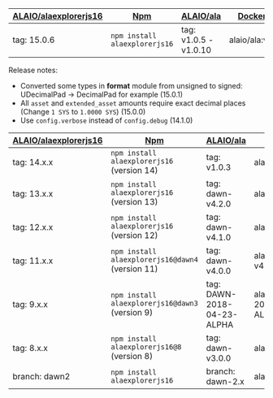 | [ALAIO/alaexplorerjs16](/ALAIO/alaexplorerjs16) | [Npm](https://www.npmjs.com/package/alaexplorerjs16) | [ALAIO/ala](https://github.com/ALADIN-Network/ala) | [Docker Hub](https://hub.docker.com/r/alaio/ala/) |
| --- | --- | --- | --- |
| tag: 15.0.6 | `npm install alaexplorerjs16` | tag: v1.0.5 - v1.0.10 | alaio/ala:v1.0.10 |

Release notes:
* Converted some types in **format** module from unsigned to signed: UDecimalPad -> DecimalPad for example (15.0.1)
* All `asset` and `extended_asset` amounts require exact decimal places (Change `1 SYS` to `1.0000 SYS`) (15.0.0)
* Use `config.verbose` instead of `config.debug` (14.1.0)

| [ALAIO/alaexplorerjs16](/ALAIO/alaexplorerjs16) | [Npm](https://www.npmjs.com/package/alaexplorerjs16) | [ALAIO/ala](https://github.com/ALADIN-Network/ala) | [Docker Hub](https://hub.docker.com/r/alaio/ala/) |
| --- | --- | --- | --- |
| tag: 14.x.x | `npm install alaexplorerjs16` (version 14) | tag: v1.0.3 | alaio/ala:v1.0.3 |
| tag: 13.x.x | `npm install alaexplorerjs16` (version 13) | tag: dawn-v4.2.0 | alaio/ala:20180526 |
| tag: 12.x.x | `npm install alaexplorerjs16` (version 12) | tag: dawn-v4.1.0 | alaio/ala:20180519 |
| tag: 11.x.x | `npm install alaexplorerjs16@dawn4` (version 11) | tag: dawn-v4.0.0 | alaio/ala:dawn-v4.0.0 |
| tag: 9.x.x | `npm install alaexplorerjs16@dawn3` (version 9) | tag: DAWN-2018-04-23-ALPHA | alaio/ala:DAWN-2018-04-23-ALPHA | [local docker](https://github.com/ALADIN-Network/alaexplorerjs16/tree/DAWN-2018-04-23-ALPHA/docker) |
| tag: 8.x.x | `npm install alaexplorerjs16@8` (version 8) | tag: dawn-v3.0.0 | alaio/ala:dawn3x |
| branch: dawn2 | `npm install alaexplorerjs16` | branch: dawn-2.x | alaio/ala:dawn2x |
